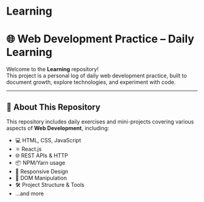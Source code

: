# Learning

# 🌐 Web Development Practice – Daily Learning

Welcome to the **Learning** repository!  
This project is a personal log of daily web development practice, built to document growth, explore technologies, and experiment with code.

---

## 📘 About This Repository

This repository includes daily exercises and mini-projects covering various aspects of **Web Development**, including:

- 💻 HTML, CSS, JavaScript
- ⚛️ React.js
- 🌐 REST APIs & HTTP
- 📦 NPM/Yarn usage
- 📱 Responsive Design
- 🧪 DOM Manipulation
- 🛠️ Project Structure & Tools
- ...and more



